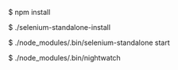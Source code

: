 $ npm install

$ ./selenium-standalone-install

$ ./node_modules/.bin/selenium-standalone start

$ ./node_modules/.bin/nightwatch